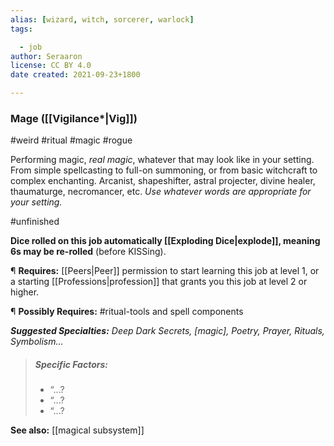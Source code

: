 ```yaml
---
alias: [wizard, witch, sorcerer, warlock]
tags:

  - job
author: Seraaron
license: CC BY 4.0
date created: 2021-09-23+1800

---
```


### Mage ([[Vigilance*|Vig]])

#weird #ritual #magic #rogue

Performing magic, _real magic_, whatever that may look like in your setting. From simple spellcasting to full-on summoning, or from basic witchcraft to complex enchanting. Arcanist, shapeshifter, astral projecter, divine healer, thaumaturge, necromancer, etc. *Use whatever words are appropriate for your setting.*

#unfinished 

**Dice rolled on this job automatically [[Exploding Dice|explode]], meaning 6s may be re-rolled** (before KISSing).

¶ **Requires:** [[Peers|Peer]] permission to start learning this job at level 1, or a starting [[Professions|profession]] that grants you this job at level 2 or higher.

¶ **Possibly Requires:** #ritual-tools and spell components

_**Suggested Specialties:** Deep Dark Secrets, [magic], Poetry, Prayer, Rituals, Symbolism..._

> ##### Specific Factors:
>
> -   “...?
> -   “...?
> -   “...?

**See also:** [[magical subsystem]]


